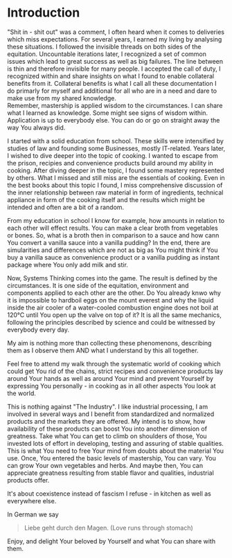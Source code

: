 # Introduction
"Shit in - shit out" was a comment, I often heard when it comes to deliveries which miss expectations. For several years, I earned my living by analysing these situations. I followed the invisible threads on both sides of the equitation.
Uncountable iterations later, I recognized a set of common issues which lead to great success as well as big failures. The line between is thin and therefore invisible for many people.
I accepted the call of duty, I recognized within and share insights on what I found to enable collateral benefits from it. Collateral benefits is what I call all these documentation I do primarly for myself and additional for all who are in a need and dare to make use from my shared knowledge.  
Remember, mastership is applied wisdom to the circumstances. I can share what I learned as knowledge. Some might see signs of wisdom within. Application is up to everybody else. You can do or go on straight away the way You always did.

I started with a solid education from school. These skills were intensified by studies of law and founding some Businesses, mostly IT-related. Years later, I wished to dive deeper into the topic of cooking. I wanted to escape from the prison, recipies and convenience products build around my ability in cooking. After diving deeper in the topic, I found some mastery represented by others. What I missed and still miss are the essentials of cooking. Even in the best books about this topic I found, I miss comprehensive discussion of the inner relationship between raw material in form of ingredients, technical appliance in form of the cooking itself and the results which might be intended and often are a bit of a random.

From my education in school I know for example, how amounts in relation to each other will effect results. You can make a clear broth from vegetables or bones. So, what is a broth then in comparison to a sauce and how cann You convert a vanilla sauce into a vanilla pudding? In the end, there are simularities and differences which are not as big as You might think if You buy a vanilla sauce as convenience product or a vanilla pudding as instant package where You only add milk and stir.

Now, Systems Thinking comes into the game. The result is defined by the circumstances. It is one side of the equitation, environment and components applied to each other are the other. Do You already knwo why it is impossible to hardboil eggs on the mount everest and why the liquid inside the air cooler of a water-cooled combustion engine does not boil at 120°C until You open up the valve on top of it?
It is all the same mechanics, following the principles described by science and could be witnessed by everybody every day.

My aim is nothing more than collecting these phenomenons, describing them as I observe them AND what I understand by this all together.

Feel free to attend my walk through the systematic world of cooking which could get You rid of the chains, strict recipes and convenience products lay around Your hands as well as around Your mind and prevent Yourself by expressing You personally - in cooking as in all other aspects You look at the world.

This is nothing against "The Industry". I like industrial processing, I am involved in several ways and I benefit from standardized and normalized products and the markets they are offered. My intend is to show, how availability of these products can boost You into another dimension of greatness. Take what You can get to climb on shoulders of those, You invested lots of effort in developing, testing and assuring of stable qualities. This is what You need to free Your mind from doubts about the material You use. Once, You entered the basic levels of mastership, You can vary. You can grow Your own vegetables and herbs. And maybe then, You can appreciate greatness resulting from stable flavor and qualities, industrial products offer.

It's about coexistence instead of fascism I refuse - in kitchen as well as everywhere else.

In German we say

> Liebe geht durch den Magen.
> (Love runs through stomach)

Enjoy, and delight Your beloved by Yourself and what You can share with them.
